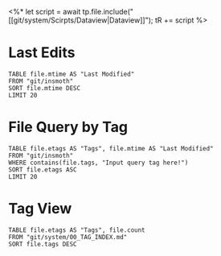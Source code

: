 <%*
let script = await tp.file.include("[[git/system/Scirpts/Dataview|Dataview]]");
tR += script
%>
# Last Edits
```dataview
TABLE file.mtime AS "Last Modified"
FROM "git/insmoth"
SORT file.mtime DESC
LIMIT 20
```

# File Query by Tag
```dataview
TABLE file.etags AS "Tags", file.mtime AS "Last Modified"
FROM "git/insmoth"
WHERE contains(file.tags, "Input query tag here!")
SORT file.etags ASC
LIMIT 20
```

# Tag View
```dataview
TABLE file.etags AS "Tags", file.count
FROM "git/system/00_TAG_INDEX.md"
SORT file.tags DESC
```
